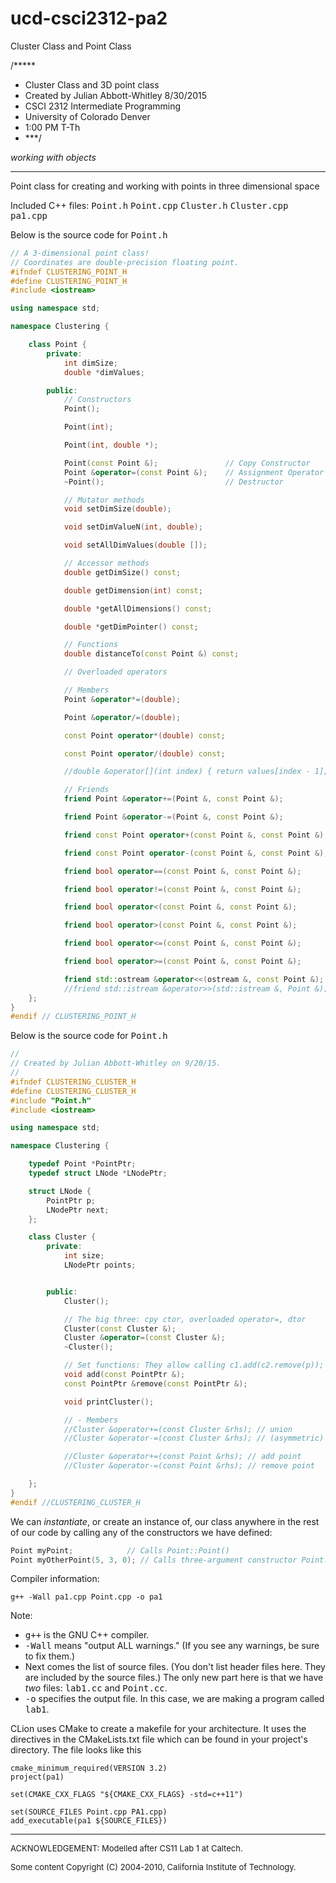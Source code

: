 # ucd-csci2312-pa2
Cluster Class and Point Class


/*****
 * Cluster Class and 3D point class
 * Created by Julian Abbott-Whitley 8/30/2015
 * CSCI 2312 Intermediate Programming
 * University of Colorado Denver
 * 1:00 PM T-Th
 * ***/

_working with objects_

* * *

Point class for creating and working with points in three dimensional space

Included C++ files:
<tt>Point.h</tt>
<tt>Point.cpp</tt>
<tt>Cluster.h</tt>
<tt>Cluster.cpp</tt>
<tt>pa1.cpp</tt>

Below is the source code for <tt>Point.h</tt>

```c++
// A 3-dimensional point class!
// Coordinates are double-precision floating point.
#ifndef CLUSTERING_POINT_H
#define CLUSTERING_POINT_H
#include <iostream>

using namespace std;

namespace Clustering {

    class Point {
        private:
            int dimSize;
            double *dimValues;

        public:
            // Constructors
            Point();

            Point(int);

            Point(int, double *);

            Point(const Point &);               // Copy Constructor
            Point &operator=(const Point &);    // Assignment Operator
            ~Point();                           // Destructor

            // Mutator methods
            void setDimSize(double);

            void setDimValueN(int, double);

            void setAllDimValues(double []);

            // Accessor methods
            double getDimSize() const;

            double getDimension(int) const;

            double *getAllDimensions() const;

            double *getDimPointer() const;

            // Functions
            double distanceTo(const Point &) const;

            // Overloaded operators

            // Members
            Point &operator*=(double);

            Point &operator/=(double);

            const Point operator*(double) const;

            const Point operator/(double) const;

            //double &operator[](int index) { return values[index - 1]; } // TODO out-of-bds?

            // Friends
            friend Point &operator+=(Point &, const Point &);

            friend Point &operator-=(Point &, const Point &);

            friend const Point operator+(const Point &, const Point &);

            friend const Point operator-(const Point &, const Point &);

            friend bool operator==(const Point &, const Point &);

            friend bool operator!=(const Point &, const Point &);

            friend bool operator<(const Point &, const Point &);

            friend bool operator>(const Point &, const Point &);

            friend bool operator<=(const Point &, const Point &);

            friend bool operator>=(const Point &, const Point &);

            friend std::ostream &operator<<(ostream &, const Point &);
            //friend std::istream &operator>>(std::istream &, Point &);
    };
}
#endif // CLUSTERING_POINT_H
```
Below is the source code for <tt>Point.h</tt>

```c++
//
// Created by Julian Abbott-Whitley on 9/20/15.
//
#ifndef CLUSTERING_CLUSTER_H
#define CLUSTERING_CLUSTER_H
#include "Point.h"
#include <iostream>

using namespace std;

namespace Clustering {

    typedef Point *PointPtr;
    typedef struct LNode *LNodePtr;

    struct LNode {
        PointPtr p;
        LNodePtr next;
    };

    class Cluster {
        private:
            int size;
            LNodePtr points;


        public:
            Cluster();

            // The big three: cpy ctor, overloaded operator=, dtor
            Cluster(const Cluster &);
            Cluster &operator=(const Cluster &);
            ~Cluster();

            // Set functions: They allow calling c1.add(c2.remove(p));
            void add(const PointPtr &);
            const PointPtr &remove(const PointPtr &);

            void printCluster();

            // - Members
            //Cluster &operator+=(const Cluster &rhs); // union
            //Cluster &operator-=(const Cluster &rhs); // (asymmetric) difference

            //Cluster &operator+=(const Point &rhs); // add point
            //Cluster &operator-=(const Point &rhs); // remove point

    };
}
#endif //CLUSTERING_CLUSTER_H
```


We can _instantiate_, or create an instance of, our class anywhere in the rest of our code by calling any of the constructors we have defined:

```c++ 
Point myPoint;            // Calls Point::Point()
Point myOtherPoint(5, 3, 0); // Calls three-argument constructor Point::Point(double, double, double)
```

Compiler information:

```
g++ -Wall pa1.cpp Point.cpp -o pa1
```

Note:
*   <tt>g++</tt> is the GNU C++ compiler.
*   <tt>-Wall</tt> means "output ALL warnings." (If you see any warnings, be sure to fix them.)
*   Next comes the list of source files. (You don't list header files here. They are included by the source files.) The only new part here is that we have _two_ files: <tt>lab1.cc</tt> and <tt>Point.cc</tt>.
*   <tt>-o</tt> specifies the output file. In this case, we are making a program called <tt>lab1</tt>.

CLion uses CMake to create a makefile for your architecture. It uses the directives in the CMakeLists.txt file which can be found in your project's directory. The file looks like this

```
cmake_minimum_required(VERSION 3.2)
project(pa1)

set(CMAKE_CXX_FLAGS "${CMAKE_CXX_FLAGS} -std=c++11")

set(SOURCE_FILES Point.cpp PA1.cpp)
add_executable(pa1 ${SOURCE_FILES})
```

* * *

<font size="-1">ACKNOWLEDGEMENT: Modelled after CS11 Lab 1 at Caltech.</font>

<font size="-1">Some content Copyright (C) 2004-2010, California Institute of Technology.</font>
